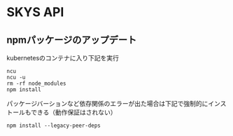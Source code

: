 # SKYS API

## npmパッケージのアップデート

kubernetesのコンテナに入り下記を実行

```
ncu
ncu -u
rm -rf node_modules
npm install
```

パッケージバーションなど依存関係のエラーが出た場合は下記で強制的にインストールもできる（動作保証はされない）

```
npm install --legacy-peer-deps
```
